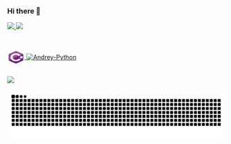 ### Hi there 👋

 <div>
  <a href="https://github.com/AndreeySiilva">
  <img height="180em" src="https://github-readme-stats.vercel.app/api?username=AndreeySiilva&show_icons=true&theme=gotham&include_all_commits=true&count_private=true"/>
  <img height="180em" src="https://github-readme-stats.vercel.app/api/top-langs/?username=AndreeySiilva&layout=compact&langs_count=7&theme=gotham"/>
</div>
 
  ##
 
<div style="display: inline_block"><br>
  <img align="center" alt="Andrey-Csharp" height="30" width="40" src="https://raw.githubusercontent.com/devicons/devicon/master/icons/csharp/csharp-original.svg">
  <img align="center" alt="Andrey-Python" height="30" width="40" src="https://cdn.jsdelivr.net/gh/devicons/devicon/icons/python/python-original-wordmark.svg" />


</div>
 
  ##
 
 <div>
  <a href="https://www.linkedin.com/in/andrey-gustavo-da-silva-3521a815b/" target="_blank"><img src="https://img.shields.io/badge/-LinkedIn-%230077B5?style=for-the-badge&logo=linkedin&logoColor=white" target="_blank"></a> 
 
  ![Snake animation](https://github.com/andreeysiilva/andreeysiilva/blob/output/github-contribution-grid-snake.svg)
 
</div>
